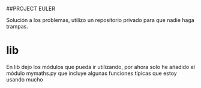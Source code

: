##PROJECT EULER

Solución a los problemas, utilizo un repositorio privado para que nadie haga trampas.

# lib

En lib dejo los módulos que pueda ir utilizando, por ahora solo he añadido el
módulo mymaths.py que incluye algunas funciones típicas que estoy usando mucho
